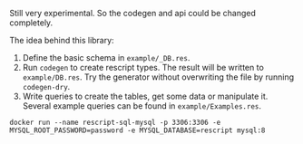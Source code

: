 Still very experimental. So the codegen and api could be changed completely.
  
The idea behind this library:

1. Define the basic schema in `example/_DB.res`.
1. Run `codegen` to create rescript types. The result will be written to `example/DB.res`. Try the generator without overwriting the file by running `codegen-dry`.
1. Write queries to create the tables, get some data or manipulate it. Several example queries can be found in `example/Examples.res`.

`docker run --name rescript-sql-mysql -p 3306:3306 -e MYSQL_ROOT_PASSWORD=password -e MYSQL_DATABASE=rescript mysql:8`
